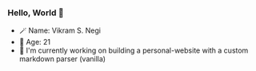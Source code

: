 ### Hello, World 👋

- 🪄 Name: Vikram S. Negi
- 🌱 Age: 21
- 🔭 I'm currently working on building a personal-website with a custom markdown parser (vanilla)
